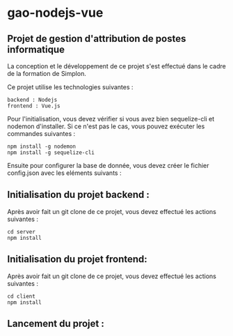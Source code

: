 # gao-nodejs-vue
## Projet de gestion d'attribution de postes informatique

La conception et le développement de ce projet s'est effectué dans le cadre de la formation de Simplon.

Ce projet utilise les technologies suivantes :

    backend : Nodejs
    frontend : Vue.js
    
    
Pour l'initialisation, vous devez vérifier si vous avez bien sequelize-cli et nodemon d'installer. Si ce n'est pas le cas, vous pouvez exécuter les commandes suivantes :

    npm install -g nodemon
    npm install -g sequelize-cli
    
Ensuite pour configurer la base de donnée, vous devez créer le fichier config.json avec les eléments suivants : 



## Initialisation du projet backend :

Après avoir fait un git clone de ce projet, vous devez effectué les actions suivantes :

    cd server
    npm install


## Initialisation du projet frontend:

Après avoir fait un git clone de ce projet, vous devez effectué les actions suivantes :

    cd client
    npm install

## Lancement du projet :
  
